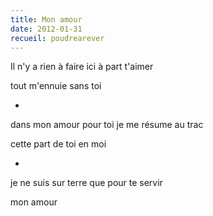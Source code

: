 ```yaml
---
title: Mon amour
date: 2012-01-31
recueil: poudrearever
---
```


Il n'y a rien à faire ici
à part t'aimer

tout m'ennuie sans toi

*

dans mon amour pour toi
je me résume au trac

cette part de toi en moi

*

je ne suis sur terre
que pour te servir

mon amour
